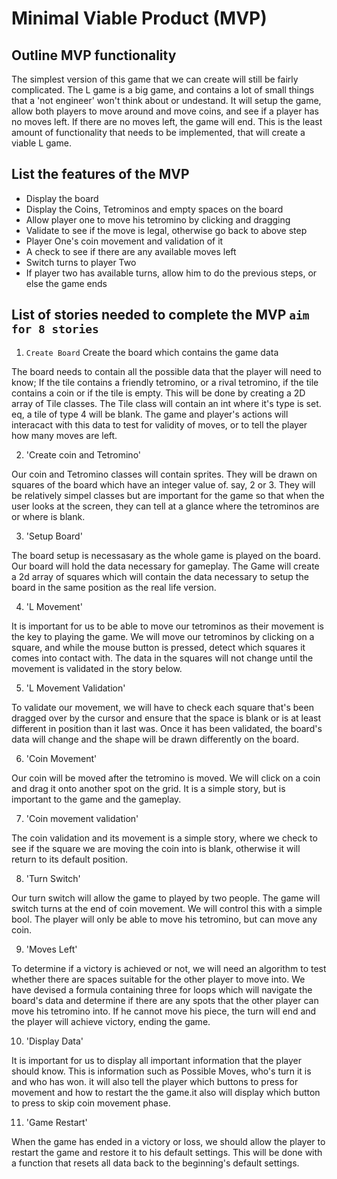# Minimal Viable Product (MVP) 

## Outline MVP functionality

The simplest version of this game that we can create will still be fairly complicated. The L game is a big game, and contains a lot of small things that a 'not engineer' won't think about or undestand. It will setup the game, allow both players to move around and move coins, and see if a player has no moves left. If there are no moves left, the game will end. This is the least amount of functionality that needs to be implemented, that will create a viable L game.

## List the features of the MVP
- Display the board
- Display the Coins, Tetrominos and empty spaces on the board
- Allow player one to move his tetromino by clicking and dragging
- Validate to see if the move is legal, otherwise go back to above step
- Player One's coin movement and validation of it
- A check to see if there are any available moves left
- Switch turns to player Two
- If player two has available turns, allow him to do the previous steps, or else the game ends

## List of stories needed to complete the MVP `aim for 8 stories`

1. `Create Board` Create the board which contains the game data

The board needs to contain all the possible data that the player will need to know; If the tile contains a friendly tetromino, or a rival tetromino, if the tile contains a coin or if the tile is empty. This will be done by creating a 2D array of Tile classes. The Tile class will contain an int where it's type is set. eq, a tile of type 4 will be blank. The game and player's actions will interacact with this data to test for validity of moves, or to tell the player how many moves are left.

2. 'Create coin and Tetromino'

Our coin and Tetromino classes will contain sprites. They will be drawn on squares of the board which have an integer value of. say, 2 or 3. They will be relatively simpel classes but are important for the game so that when the user looks at the screen, they can tell at a glance where the tetrominos are or where is blank.

3. 'Setup Board'

The board setup is necessasary as the whole game is played on the board. Our board will hold the data necessary for gameplay. The Game will create a 2d array of squares which will contain the data necessary to setup the board in the same position as the real life version.

4. 'L Movement'

It is important for us to be able to move our tetrominos as their movement is the key to playing the game. We will move our tetrominos by clicking on a square, and while the mouse button is pressed, detect which squares it comes into contact with. The data in the squares will not change until the movement is validated in the story below.

5. 'L Movement Validation'

To validate our movement, we will have to check each square that's been dragged over by the cursor and ensure that the space is blank or is at least different in position than it last was. Once it has been validated, the board's data will change and the shape will be drawn differently on the board.

6. 'Coin Movement'

Our coin will be moved after the tetromino is moved. We will click on a coin and drag it onto another spot on the grid. It is a simple story, but is important to the game and the gameplay.

7. 'Coin movement validation'

The coin validation and its movement is a simple story, where we check to see if the square we are moving the coin into is blank, otherwise it will return to its default position.

8. 'Turn Switch'

Our turn switch will allow the game to played by two people. The game will switch turns at the end of coin movement. We will control this with a simple bool. The player will only be able to move his tetromino, but can move any coin. 

9. 'Moves Left'

To determine if a victory is achieved or not, we will need an algorithm to test whether there are spaces suitable for the other player to move into. We have devised a formula containing three for loops which will navigate the board's data and determine if there are any spots that the other player can move his tetromino into. If he cannot move his piece, the turn will end and the player will achieve victory, ending the game.

10. 'Display Data'

It is important for us to display all important information that the player should know. This is information such as Possible Moves, who's turn it is and who has won. it will also tell the player which buttons to press for movement and how to restart the the game.it also will display which button to press to skip coin movement phase.

11. 'Game Restart'

When the game has ended in a victory or loss, we should allow the player to restart the game and restore it to his default settings. This will be done with a function that resets all data back to the beginning's default settings.


